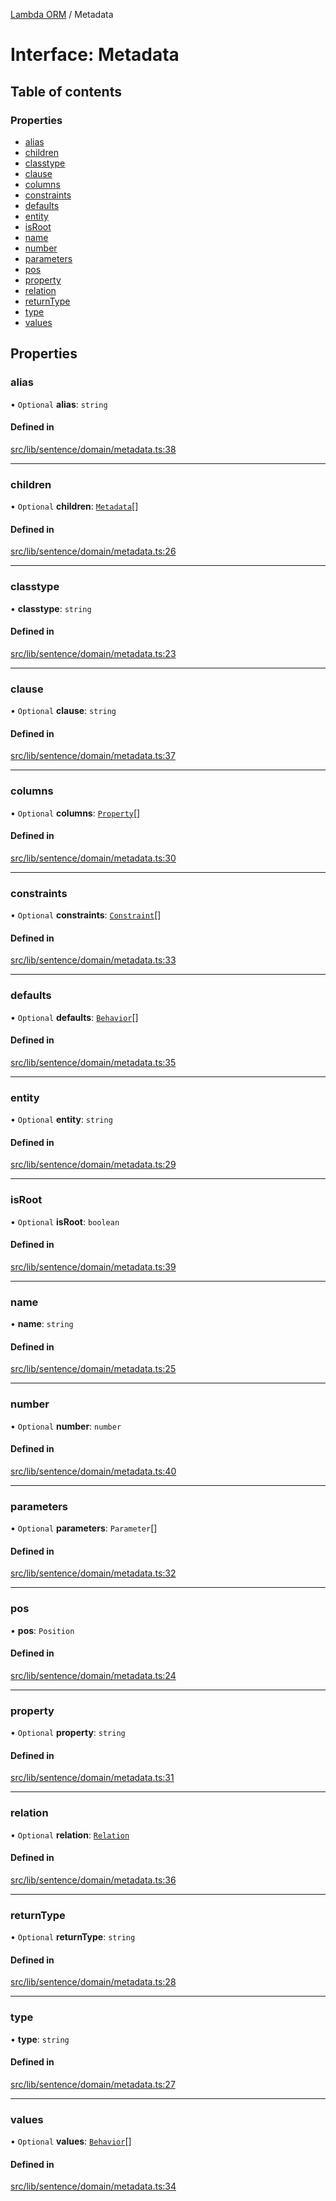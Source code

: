 [Lambda ORM](../README.md) / Metadata

# Interface: Metadata

## Table of contents

### Properties

- [alias](Metadata.md#alias)
- [children](Metadata.md#children)
- [classtype](Metadata.md#classtype)
- [clause](Metadata.md#clause)
- [columns](Metadata.md#columns)
- [constraints](Metadata.md#constraints)
- [defaults](Metadata.md#defaults)
- [entity](Metadata.md#entity)
- [isRoot](Metadata.md#isroot)
- [name](Metadata.md#name)
- [number](Metadata.md#number)
- [parameters](Metadata.md#parameters)
- [pos](Metadata.md#pos)
- [property](Metadata.md#property)
- [relation](Metadata.md#relation)
- [returnType](Metadata.md#returntype)
- [type](Metadata.md#type)
- [values](Metadata.md#values)

## Properties

### alias

• `Optional` **alias**: `string`

#### Defined in

[src/lib/sentence/domain/metadata.ts:38](https://github.com/FlavioLionelRita/lambdaorm-base/blob/3e72724/src/lib/sentence/domain/metadata.ts#L38)

___

### children

• `Optional` **children**: [`Metadata`](Metadata.md)[]

#### Defined in

[src/lib/sentence/domain/metadata.ts:26](https://github.com/FlavioLionelRita/lambdaorm-base/blob/3e72724/src/lib/sentence/domain/metadata.ts#L26)

___

### classtype

• **classtype**: `string`

#### Defined in

[src/lib/sentence/domain/metadata.ts:23](https://github.com/FlavioLionelRita/lambdaorm-base/blob/3e72724/src/lib/sentence/domain/metadata.ts#L23)

___

### clause

• `Optional` **clause**: `string`

#### Defined in

[src/lib/sentence/domain/metadata.ts:37](https://github.com/FlavioLionelRita/lambdaorm-base/blob/3e72724/src/lib/sentence/domain/metadata.ts#L37)

___

### columns

• `Optional` **columns**: [`Property`](Property.md)[]

#### Defined in

[src/lib/sentence/domain/metadata.ts:30](https://github.com/FlavioLionelRita/lambdaorm-base/blob/3e72724/src/lib/sentence/domain/metadata.ts#L30)

___

### constraints

• `Optional` **constraints**: [`Constraint`](Constraint.md)[]

#### Defined in

[src/lib/sentence/domain/metadata.ts:33](https://github.com/FlavioLionelRita/lambdaorm-base/blob/3e72724/src/lib/sentence/domain/metadata.ts#L33)

___

### defaults

• `Optional` **defaults**: [`Behavior`](Behavior.md)[]

#### Defined in

[src/lib/sentence/domain/metadata.ts:35](https://github.com/FlavioLionelRita/lambdaorm-base/blob/3e72724/src/lib/sentence/domain/metadata.ts#L35)

___

### entity

• `Optional` **entity**: `string`

#### Defined in

[src/lib/sentence/domain/metadata.ts:29](https://github.com/FlavioLionelRita/lambdaorm-base/blob/3e72724/src/lib/sentence/domain/metadata.ts#L29)

___

### isRoot

• `Optional` **isRoot**: `boolean`

#### Defined in

[src/lib/sentence/domain/metadata.ts:39](https://github.com/FlavioLionelRita/lambdaorm-base/blob/3e72724/src/lib/sentence/domain/metadata.ts#L39)

___

### name

• **name**: `string`

#### Defined in

[src/lib/sentence/domain/metadata.ts:25](https://github.com/FlavioLionelRita/lambdaorm-base/blob/3e72724/src/lib/sentence/domain/metadata.ts#L25)

___

### number

• `Optional` **number**: `number`

#### Defined in

[src/lib/sentence/domain/metadata.ts:40](https://github.com/FlavioLionelRita/lambdaorm-base/blob/3e72724/src/lib/sentence/domain/metadata.ts#L40)

___

### parameters

• `Optional` **parameters**: `Parameter`[]

#### Defined in

[src/lib/sentence/domain/metadata.ts:32](https://github.com/FlavioLionelRita/lambdaorm-base/blob/3e72724/src/lib/sentence/domain/metadata.ts#L32)

___

### pos

• **pos**: `Position`

#### Defined in

[src/lib/sentence/domain/metadata.ts:24](https://github.com/FlavioLionelRita/lambdaorm-base/blob/3e72724/src/lib/sentence/domain/metadata.ts#L24)

___

### property

• `Optional` **property**: `string`

#### Defined in

[src/lib/sentence/domain/metadata.ts:31](https://github.com/FlavioLionelRita/lambdaorm-base/blob/3e72724/src/lib/sentence/domain/metadata.ts#L31)

___

### relation

• `Optional` **relation**: [`Relation`](Relation.md)

#### Defined in

[src/lib/sentence/domain/metadata.ts:36](https://github.com/FlavioLionelRita/lambdaorm-base/blob/3e72724/src/lib/sentence/domain/metadata.ts#L36)

___

### returnType

• `Optional` **returnType**: `string`

#### Defined in

[src/lib/sentence/domain/metadata.ts:28](https://github.com/FlavioLionelRita/lambdaorm-base/blob/3e72724/src/lib/sentence/domain/metadata.ts#L28)

___

### type

• **type**: `string`

#### Defined in

[src/lib/sentence/domain/metadata.ts:27](https://github.com/FlavioLionelRita/lambdaorm-base/blob/3e72724/src/lib/sentence/domain/metadata.ts#L27)

___

### values

• `Optional` **values**: [`Behavior`](Behavior.md)[]

#### Defined in

[src/lib/sentence/domain/metadata.ts:34](https://github.com/FlavioLionelRita/lambdaorm-base/blob/3e72724/src/lib/sentence/domain/metadata.ts#L34)
